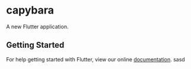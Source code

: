 # capybara

A new Flutter application.

## Getting Started

For help getting started with Flutter, view our online
[documentation](https://flutter.io/).
sasd

